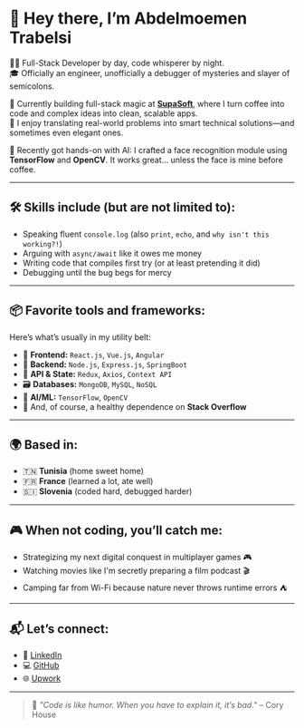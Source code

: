 # 👋 Hey there, I’m Abdelmoemen Trabelsi

🧑‍💻 Full-Stack Developer by day, code whisperer by night.  
🎓 Officially an engineer, unofficially a debugger of mysteries and slayer of semicolons.

🚀 Currently building full-stack magic at [**SupaSoft**](https://supasoft.com.tn/), where I turn coffee into code and complex ideas into clean, scalable apps.  
🧠 I enjoy translating real-world problems into smart technical solutions—and sometimes even elegant ones.

🤖 Recently got hands-on with AI: I crafted a face recognition module using **TensorFlow** and **OpenCV**. It works great... unless the face is mine before coffee.

---

## 🛠️ Skills include (but are not limited to):

- Speaking fluent `console.log` (also `print`, `echo`, and `why isn't this working?!`)
- Arguing with `async/await` like it owes me money
- Writing code that compiles first try (or at least pretending it did)
- Debugging until the bug begs for mercy

---

## 📦 Favorite tools and frameworks:

Here’s what’s usually in my utility belt:

- 🎨 **Frontend:** `React.js`, `Vue.js`, `Angular`  
- 🔧 **Backend:** `Node.js`, `Express.js`, `SpringBoot`  
- 📡 **API & State:** `Redux`, `Axios`, `Context API`  
- 🗃️ **Databases:** `MongoDB`, `MySQL`, `NoSQL`  
- 🧠 **AI/ML:** `TensorFlow`, `OpenCV`  
- 🧰 And, of course, a healthy dependence on **Stack Overflow**

---

## 🌍 Based in:
- 🇹🇳 **Tunisia** (home sweet home)  
- 🇫🇷 **France** (learned a lot, ate well)  
- 🇸🇮 **Slovenia** (coded hard, debugged harder)

---

## 🎮 When not coding, you’ll catch me:

- Strategizing my next digital conquest in multiplayer games 🎮  
- Watching movies like I'm secretly preparing a film podcast 🎬  
- Camping far from Wi-Fi because nature never throws runtime errors ⛺  

---

## 📬 Let’s connect:
- 💼 [LinkedIn](https://linkedin.com/in/abdelmoementrabelsi-developpeur-web)  
- 💻 [GitHub](https://github.com/moementrabelsi)  
- 🌐 [Upwork](https://www.upwork.com/freelancers/~019132d3f12f0e7de4?mp_source=share)

---

> 💬 *"Code is like humor. When you have to explain it, it’s bad."* – Cory House
